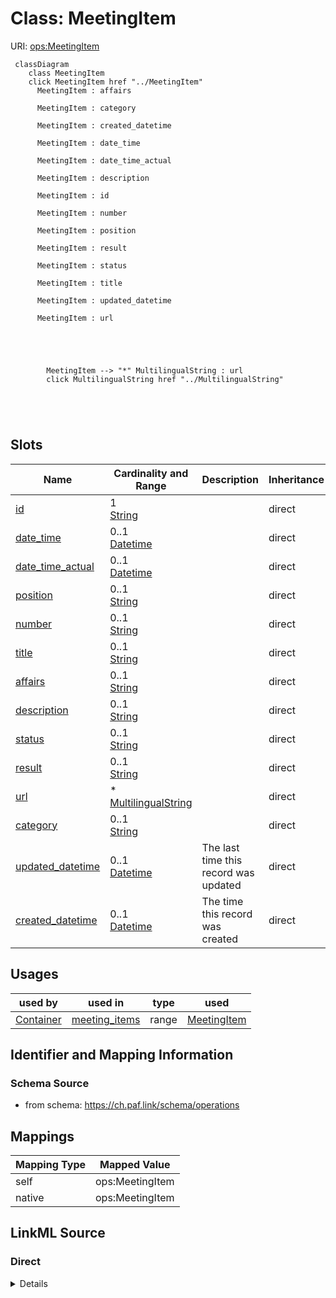 

# Class: MeetingItem 



URI: [ops:MeetingItem](https://ch.paf.link/schema/operations/MeetingItem)






```mermaid
 classDiagram
    class MeetingItem
    click MeetingItem href "../MeetingItem"
      MeetingItem : affairs
        
      MeetingItem : category
        
      MeetingItem : created_datetime
        
      MeetingItem : date_time
        
      MeetingItem : date_time_actual
        
      MeetingItem : description
        
      MeetingItem : id
        
      MeetingItem : number
        
      MeetingItem : position
        
      MeetingItem : result
        
      MeetingItem : status
        
      MeetingItem : title
        
      MeetingItem : updated_datetime
        
      MeetingItem : url
        
          
    
        
        
        MeetingItem --> "*" MultilingualString : url
        click MultilingualString href "../MultilingualString"
    

        
      
```




<!-- no inheritance hierarchy -->


## Slots

| Name | Cardinality and Range | Description | Inheritance |
| ---  | --- | --- | --- |
| [id](id.md) | 1 <br/> [String](String.md) |  | direct |
| [date_time](date_time.md) | 0..1 <br/> [Datetime](Datetime.md) |  | direct |
| [date_time_actual](date_time_actual.md) | 0..1 <br/> [Datetime](Datetime.md) |  | direct |
| [position](position.md) | 0..1 <br/> [String](String.md) |  | direct |
| [number](number.md) | 0..1 <br/> [String](String.md) |  | direct |
| [title](title.md) | 0..1 <br/> [String](String.md) |  | direct |
| [affairs](affairs.md) | 0..1 <br/> [String](String.md) |  | direct |
| [description](description.md) | 0..1 <br/> [String](String.md) |  | direct |
| [status](status.md) | 0..1 <br/> [String](String.md) |  | direct |
| [result](result.md) | 0..1 <br/> [String](String.md) |  | direct |
| [url](url.md) | * <br/> [MultilingualString](MultilingualString.md) |  | direct |
| [category](category.md) | 0..1 <br/> [String](String.md) |  | direct |
| [updated_datetime](updated_datetime.md) | 0..1 <br/> [Datetime](Datetime.md) | The last time this record was updated | direct |
| [created_datetime](created_datetime.md) | 0..1 <br/> [Datetime](Datetime.md) | The time this record was created | direct |





## Usages

| used by | used in | type | used |
| ---  | --- | --- | --- |
| [Container](Container.md) | [meeting_items](meeting_items.md) | range | [MeetingItem](MeetingItem.md) |






## Identifier and Mapping Information







### Schema Source


* from schema: https://ch.paf.link/schema/operations




## Mappings

| Mapping Type | Mapped Value |
| ---  | ---  |
| self | ops:MeetingItem |
| native | ops:MeetingItem |







## LinkML Source

<!-- TODO: investigate https://stackoverflow.com/questions/37606292/how-to-create-tabbed-code-blocks-in-mkdocs-or-sphinx -->

### Direct

<details>
```yaml
name: MeetingItem
from_schema: https://ch.paf.link/schema/operations
slots:
- id
- date_time
- date_time_actual
- position
- number
- title
- affairs
- description
- status
- result
- url
- category
- updated_datetime
- created_datetime

```
</details>

### Induced

<details>
```yaml
name: MeetingItem
from_schema: https://ch.paf.link/schema/operations
attributes:
  id:
    name: id
    from_schema: https://ch.paf.link/schema/operations
    rank: 1000
    slot_uri: dcterm:identifier
    identifier: true
    alias: id
    owner: MeetingItem
    domain_of:
    - Container
    - Legislature
    - Session
    - Meeting
    - MeetingItem
    range: string
    required: true
  date_time:
    name: date_time
    from_schema: https://ch.paf.link/schema/operations
    rank: 1000
    alias: date_time
    owner: MeetingItem
    domain_of:
    - MeetingItem
    range: datetime
  date_time_actual:
    name: date_time_actual
    from_schema: https://ch.paf.link/schema/operations
    rank: 1000
    alias: date_time_actual
    owner: MeetingItem
    domain_of:
    - MeetingItem
    range: datetime
  position:
    name: position
    from_schema: https://ch.paf.link/schema/operations
    rank: 1000
    alias: position
    owner: MeetingItem
    domain_of:
    - MeetingItem
    range: string
  number:
    name: number
    from_schema: https://ch.paf.link/schema/operations
    rank: 1000
    alias: number
    owner: MeetingItem
    domain_of:
    - Session
    - Meeting
    - MeetingItem
    range: string
  title:
    name: title
    from_schema: https://ch.paf.link/schema/operations
    rank: 1000
    alias: title
    owner: MeetingItem
    domain_of:
    - MeetingItem
    range: string
  affairs:
    name: affairs
    from_schema: https://ch.paf.link/schema/operations
    rank: 1000
    alias: affairs
    owner: MeetingItem
    domain_of:
    - MeetingItem
    range: string
  description:
    name: description
    from_schema: https://ch.paf.link/schema/operations
    rank: 1000
    alias: description
    owner: MeetingItem
    domain_of:
    - Legislature
    - Session
    - Meeting
    - MeetingItem
    range: string
  status:
    name: status
    from_schema: https://ch.paf.link/schema/operations
    rank: 1000
    alias: status
    owner: MeetingItem
    domain_of:
    - MeetingItem
    range: string
  result:
    name: result
    from_schema: https://ch.paf.link/schema/operations
    rank: 1000
    alias: result
    owner: MeetingItem
    domain_of:
    - MeetingItem
    range: string
  url:
    name: url
    from_schema: https://ch.paf.link/schema/operations
    rank: 1000
    alias: url
    owner: MeetingItem
    domain_of:
    - Legislature
    - Session
    - Meeting
    - MeetingItem
    range: MultilingualString
    multivalued: true
    inlined: true
    inlined_as_list: true
  category:
    name: category
    from_schema: https://ch.paf.link/schema/operations
    rank: 1000
    alias: category
    owner: MeetingItem
    domain_of:
    - MeetingItem
    range: string
  updated_datetime:
    name: updated_datetime
    description: The last time this record was updated
    from_schema: https://ch.paf.link/schema/operations
    rank: 1000
    alias: updated_datetime
    owner: MeetingItem
    domain_of:
    - Legislature
    - Session
    - Meeting
    - MeetingItem
    range: datetime
  created_datetime:
    name: created_datetime
    description: The time this record was created
    from_schema: https://ch.paf.link/schema/operations
    rank: 1000
    alias: created_datetime
    owner: MeetingItem
    domain_of:
    - Legislature
    - Session
    - Meeting
    - MeetingItem
    range: datetime

```
</details>